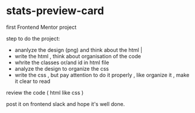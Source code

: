 # stats-preview-card
first Frontend Mentor project

step to do the project:

- ananlyze the design (png) and think about the html |
- write the html , think about organisation of the code 
- whrite the classes or/and id in html file
- analyze the design to organize the css
- write the css , but pay attention to do it properly , like organize it , make it clear to read

review the code ( html like css )

post it on frontend slack and hope it's well done.
